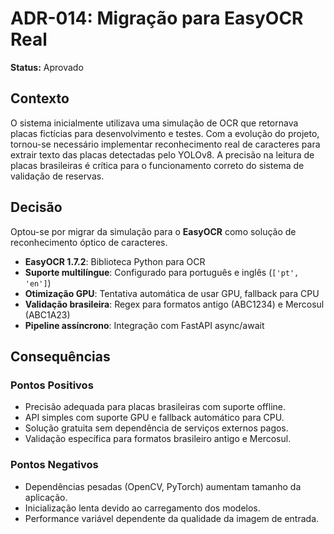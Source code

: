 # ADR-014: Migração para EasyOCR Real

**Status:** Aprovado

## Contexto

O sistema inicialmente utilizava uma simulação de OCR que retornava placas fictícias para desenvolvimento e testes. Com a evolução do projeto, tornou-se necessário implementar reconhecimento real de caracteres para extrair texto das placas detectadas pelo YOLOv8. A precisão na leitura de placas brasileiras é crítica para o funcionamento correto do sistema de validação de reservas.

## Decisão

Optou-se por migrar da simulação para o **EasyOCR** como solução de reconhecimento óptico de caracteres.

- **EasyOCR 1.7.2**: Biblioteca Python para OCR
- **Suporte multilíngue**: Configurado para português e inglês (`['pt', 'en']`)
- **Otimização GPU**: Tentativa automática de usar GPU, fallback para CPU
- **Validação brasileira**: Regex para formatos antigo (ABC1234) e Mercosul (ABC1A23)
- **Pipeline assíncrono**: Integração com FastAPI async/await

## Consequências

### Pontos Positivos

- Precisão adequada para placas brasileiras com suporte offline.
- API simples com suporte GPU e fallback automático para CPU.
- Solução gratuita sem dependência de serviços externos pagos.
- Validação específica para formatos brasileiro antigo e Mercosul.

### Pontos Negativos

- Dependências pesadas (OpenCV, PyTorch) aumentam tamanho da aplicação.
- Inicialização lenta devido ao carregamento dos modelos.
- Performance variável dependente da qualidade da imagem de entrada.

